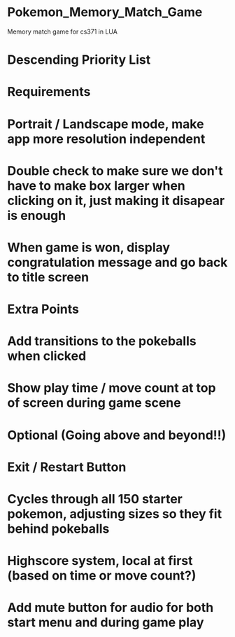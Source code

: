 # Pokemon_Memory_Match_Game
Memory match game for cs371 in LUA

# Descending Priority List

# Requirements
# Portrait / Landscape mode, make app more resolution independent
# Double check to make sure we don't have to make box larger when clicking on it, just making it disapear is enough
# When game is won, display congratulation message and go back to title screen

# Extra Points
# Add transitions to the pokeballs when clicked
# Show play time / move count at top of screen during game scene

# Optional (Going above and beyond!!)
# Exit / Restart Button
# Cycles through all 150 starter pokemon, adjusting sizes so they fit behind pokeballs
# Highscore system, local at first (based on time or move count?)
# Add mute button for audio for both start menu and during game play

